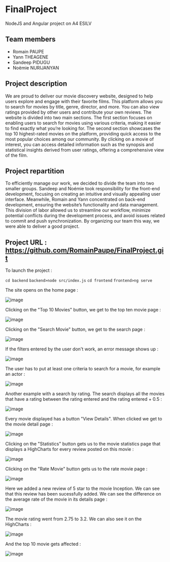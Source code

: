 # FinalProject
NodeJS and Angular project on A4 ESILV

## Team members
- Romain PAUPE
- Yann THEAGENE
- Sandeep PIDUGU
- Noëmie NURIJANYAN

## Project description
We are proud to deliver our movie discovery website, designed to help users explore and engage with their favorite films. This platform allows you to search for movies by title, genre, director, and more. You can also view ratings provided by other users and contribute your own reviews. The website is divided into two main sections. The first section focuses on enabling users to search for movies using various criteria, making it easier to find exactly what you’re looking for. The second section showcases the top 10 highest-rated movies on the platform, providing quick access to the most popular choices among our community. By clicking on a movie of interest, you can access detailed information such as the synopsis and statistical insights derived from user ratings, offering a comprehensive view of the film.

## Project repartition
To efficiently manage our work, we decided to divide the team into two smaller groups. Sandeep and Noémie took responsibility for the front-end development, focusing on creating an intuitive and visually appealing user interface. Meanwhile, Romain and Yann concentrated on back-end development, ensuring the website’s functionality and data management. This division of labor allowed us to streamline our workflow, minimize potential conflicts during the development process, and avoid issues related to commit and push synchronization. By organizing our team this way, we were able to deliver a good project.

## Project URL : https://github.com/RomainPaupe/FinalProject.git

To launch the project : 

`cd backend`
`backend>node src/index.js`
`cd frontend`
`frontend>ng serve`

The site opens on the home page : 

![image](https://github.com/user-attachments/assets/4c1b6b1d-af0f-4dfa-920e-f95d141026d6)

Clicking on the "Top 10 Movies" button, we get to the top ten movie page : 

![image](https://github.com/user-attachments/assets/31fe1df1-a151-468f-af7e-8c3a7c9017b4)

Clicking on the "Search Movie" button, we get to the search page : 

![image](https://github.com/user-attachments/assets/c537feaf-567e-4b12-8064-e2af2388f803)

If the filters entered by the user don't work, an error message shows up :

![image](https://github.com/user-attachments/assets/d5518765-a2cc-4086-b142-e6fa08271e5d)

The user has to put at least one criteria to search for a movie, for example an actor : 

![image](https://github.com/user-attachments/assets/82f7d410-c0ec-4427-b02c-e5168eba4fbb)

Another example with a search by rating. The search displays all the movies that have a rating between the rating entered and the rating entered + 0.5 :

![image](https://github.com/user-attachments/assets/7e6356cc-0993-40cd-ab5b-76bdd2bb0a9a)

Every movie displayed has a button "View Details". When clicked we get to the movie detail page : 

![image](https://github.com/user-attachments/assets/b4c1a08b-6196-45e7-968d-f54d7fabb15b)

Clicking on the "Statistics" button gets us to the movie statistics page that displays a HighCharts for every review posted on this movie : 

![image](https://github.com/user-attachments/assets/8d073819-32c2-4c68-93f3-78353f50c477)

Clicking on the "Rate Movie" button gets us to the rate movie page : 

![image](https://github.com/user-attachments/assets/a9e589a6-3a9e-41b7-aa8d-d453dc42dd7c)

Here we added a new review of 5 star to the movie Inception. We can see that this review has been sucessfully added. We can see the difference on the average rate of the movie in its details page : 

![image](https://github.com/user-attachments/assets/648b213d-2a33-4dd0-8959-b6f83b2369aa)

The movie rating went from 2.75 to 3.2. We can also see it on the HighCharts : 

![image](https://github.com/user-attachments/assets/4986c271-6b72-49e5-a53a-d904750fa1f4)

And the top 10 movie gets affected : 

![image](https://github.com/user-attachments/assets/dc4e6caa-a298-4f29-b742-0e6143bbba67)


